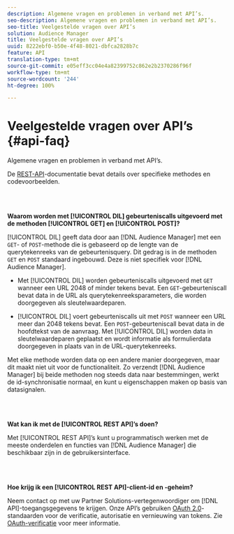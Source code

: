 ```yaml
---
description: Algemene vragen en problemen in verband met API’s.
seo-description: Algemene vragen en problemen in verband met API’s.
seo-title: Veelgestelde vragen over API’s
solution: Audience Manager
title: Veelgestelde vragen over API’s
uuid: 8222ebf0-b50e-4f48-8021-dbfca2828b7c
feature: API
translation-type: tm+mt
source-git-commit: e05eff3cc04e4a82399752c862e2b2370286f96f
workflow-type: tm+mt
source-wordcount: '244'
ht-degree: 100%

---
```



# Veelgestelde vragen over API’s {#api-faq}

Algemene vragen en problemen in verband met API’s.

<!-- 

faq_api.xml

 -->

De [REST-API](../api/rest-api-main/rest-api-main.md)-documentatie bevat details over specifieke methodes en codevoorbeelden.

<br> 

**Waarom worden met [!UICONTROL DIL] gebeurteniscalls uitgevoerd met de methoden [!UICONTROL GET] en [!UICONTROL POST]?**

[!UICONTROL DIL] geeft data door aan [!DNL Audience Manager] met een `GET`- of `POST`-methode die is gebaseerd op de lengte van de querytekenreeks van de gebeurtenisquery. Dit gedrag is in de methoden `GET` en `POST` standaard ingebouwd. Deze is niet specifiek voor [!DNL Audience Manager].

* Met [!UICONTROL DIL] worden gebeurteniscalls uitgevoerd met `GET` wanneer een URL 2048 of minder tekens bevat. Een `GET`-gebeurteniscall bevat data in de URL als querytekenreeksparameters, die worden doorgegeven als sleutelwaardeparen.

* [!UICONTROL DIL] voert gebeurteniscalls uit met `POST` wanneer een URL meer dan 2048 tekens bevat. Een `POST`-gebeurteniscall bevat data in de hoofdtekst van de aanvraag. Met [!UICONTROL DIL] worden data in sleutelwaardeparen geplaatst en wordt informatie als formulierdata doorgegeven in plaats van in de URL-querytekenreeks.

Met elke methode worden data op een andere manier doorgegeven, maar dit maakt niet uit voor de functionaliteit. Zo verzendt [!DNL Audience Manager] bij beide methoden nog steeds data naar bestemmingen, werkt de id-synchronisatie normaal, en kunt u eigenschappen maken op basis van datasignalen.

<br> 

**Wat kan ik met de [!UICONTROL REST API]’s doen?**

Met [!UICONTROL REST API]’s kunt u programmatisch werken met de meeste onderdelen en functies van [!DNL Audience Manager] die beschikbaar zijn in de gebruikersinterface.

<br> 

**Hoe krijg ik een [!UICONTROL REST API]-client-id en -geheim?**

Neem contact op met uw Partner Solutions-vertegenwoordiger om [!DNL API]-toegangsgegevens te krijgen. Onze API’s gebruiken [OAuth 2.0](https://oauth.net/2/)-standaarden voor de verificatie, autorisatie en vernieuwing van tokens. Zie [OAuth-verificatie](../api/rest-api-main/aam-api-getting-started.md#oauth) voor meer informatie.
